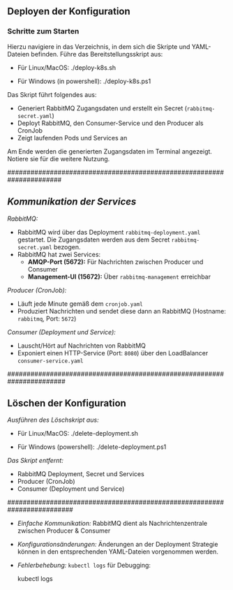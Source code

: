 ## **Deployen der Konfiguration**
### **Schritte zum Starten**
Hierzu navigiere in das Verzeichnis, in dem sich die Skripte und YAML-Dateien befinden.
Führe das Bereitstellungsskript aus:
   - Für Linux/MacOS:
     ./deploy-k8s.sh
   
   - Für Windows (in powershell):
     ./deploy-k8s.ps1
    
Das Skript führt folgendes aus:
   - Generiert RabbitMQ Zugangsdaten und erstellt ein Secret (`rabbitmq-secret.yaml`)
   - Deployt RabbitMQ, den Consumer-Service und den Producer als CronJob
   - Zeigt laufenden Pods und Services an

Am Ende werden die generierten Zugangsdaten im Terminal angezeigt. Notiere sie für die weitere Nutzung.

######################################################################

## *Kommunikation der Services*
*RabbitMQ:*
   - RabbitMQ wird über das Deployment `rabbitmq-deployment.yaml` gestartet.
     Die Zugangsdaten werden aus dem Secret `rabbitmq-secret.yaml` bezogen.
   - RabbitMQ hat zwei Services:
     - **AMQP-Port (5672):** Für Nachrichten zwischen Producer und Consumer
     - **Management-UI (15672):** Über `rabbitmq-management` erreichbar

*Producer (CronJob):*
   - Läuft jede Minute gemäß dem `cronjob.yaml`
   - Produziert Nachrichten und sendet diese dann an RabbitMQ (Hostname: `rabbitmq`, Port: `5672`)

*Consumer (Deployment und Service):*
   - Lauscht/Hört auf Nachrichten von RabbitMQ
   - Exponiert einen HTTP-Service (Port: `8080`) über den LoadBalancer `consumer-service.yaml`

#######################################################################

## **Löschen der Konfiguration**
*Ausführen des Löschskript aus:*
   - Für Linux/MacOS:
     ./delete-deployment.sh

   - Für Windows (powershell):
     ./delete-deployment.ps1
  
*Das Skript entfernt:*
   - RabbitMQ Deployment, Secret und Services
   - Producer (CronJob)
   - Consumer (Deployment und Service)

#########################################################################

- *Einfache Kommunikation:* RabbitMQ dient als Nachrichtenzentrale zwischen Producer & Consumer
- *Konfigurationsänderungen:* Änderungen an der Deployment Strategie können in den entsprechenden
                              YAML-Dateien vorgenommen werden.
- *Fehlerbehebung:* `kubectl logs` für Debugging:

  kubectl logs <POD-NAME>

